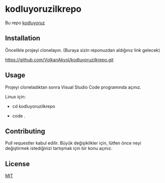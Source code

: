 # kodluyoruzilkrepo
Bu repo [kodluyoruz](http://www.https://kodluyoruz.org/)



## Installation
Öncelikle projeyi clonelayın. (Buraya sizin reponuzdan aldığınız link gelecek)

https://github.com/VolkanAkyol/kodluyoruzilkrepo.git


## Usage
Projeyi cloneladıktan sonra Visual Studio Code programında açınız.

Linux için:

* cd kodluyoruzilkrepo 

* code .


 ## Contributing
Pull requestler kabul edilir. Büyük değişiklikler için, lütfen önce neyi değiştirmek istediğinizi tartışmak için bir konu açınız.

## License
[MIT](https://choosealicense.com/licenses/mit/)